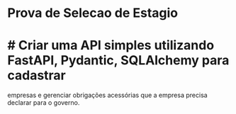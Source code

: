 # Prova de Selecao de Estagio
# # Criar uma API simples utilizando FastAPI, Pydantic, SQLAlchemy para cadastrar
empresas e gerenciar obrigações acessórias que a empresa precisa declarar para o
governo. 
